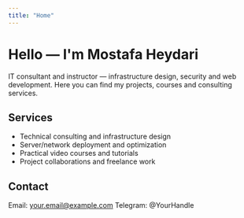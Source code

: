 ```yaml
---
title: "Home"
---
```


# Hello — I'm Mostafa Heydari
IT consultant and instructor — infrastructure design, security and web development. Here you can find my projects, courses and consulting services.

## Services
- Technical consulting and infrastructure design  
- Server/network deployment and optimization  
- Practical video courses and tutorials  
- Project collaborations and freelance work

## Contact
Email: your.email@example.com
Telegram: @YourHandle
